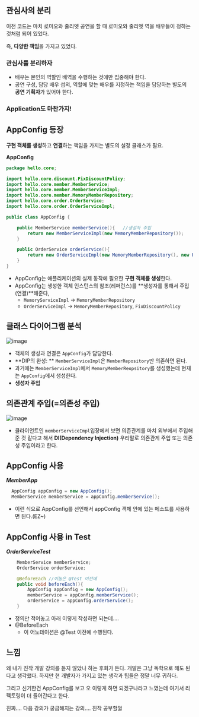 ## 관심사의 분리
이전 코드는 마치 로미오와 줄리엣 공연을 할 때 로미오와 줄리엣 역을 배우들이 정하는 것처럼 되어 있었다.

즉, **다양한 책임**을 가지고 있었다.

### 관심사를 분리하자
* 배우는 본인의 역할인 배역을 수행하는 것에만 집중해야 한다.
* 공연 구성, 담당 배우 섭외, 역할에 맞는 배우를 지정하는 책임을 담당하는 별도의 **공연 기획자**가 있어야 한다.

### Application도 마찬가지!

## AppConfig 등장
**구현 객체를 생성**하고 **연결**하는 책임을 가지는 별도의 설정 클래스가 필요.

**AppConfig**
```java
package hello.core;

import hello.core.discount.FixDiscountPolicy;
import hello.core.member.MemberService;
import hello.core.member.MemberServiceImpl;
import hello.core.member.MemoryMemberRepository;
import hello.core.order.OrderService;
import hello.core.order.OrderServiceImpl;

public class AppConfig {

    public MemberService memberService(){   //생성자 주입
        return new MemberServiceImpl(new MemoryMemberRepository());
    }

    public OrderService orderService(){
        return new OrderServiceImpl(new MemoryMemberRepository(), new FixDiscountPolicy());
    }
}
```
* AppConfig는 애플리케이션의 실제 동작에 필요한 **구현 객체를 생성**한다.
* AppConfig는 생성한 객체 인스턴스의 참조(레퍼런스)를 **생성자를 통해서 주입(연결)**해준다,
	* `MemoryServiceImpl` → `MemoryMemberRepository`
	* `OrderServiceImpl` → `MemoryMemberRepository`, `FixDiscountPolicy`

## 클래스 다이어그램 분석
![image](https://user-images.githubusercontent.com/39082893/105353854-1d530680-5c33-11eb-827a-2fc4f0319de3.png)
* 객체의 생성과 연결은 `AppConfig`가 담당한다.
* **DIP의 완성: ** `MemberServiceImpl`은 `MemberRepository`만 의존하면 된다.
* 과거에는 `MemberServiceImpl`에서 `MemoryMemberReopsitory`를 생성했는데 현재는 `AppConfig`에서 생성한다.
* **생성자 주입**

## 의존관계 주입(=의존성 주입)

![image](https://user-images.githubusercontent.com/39082893/105354385-d31e5500-5c33-11eb-8fb9-98ecb8e7d3f9.png)
* 클라이언트인 `memberServiceImpl`입장에서 보면 의존관계를 마치 외부에서 주입해준 것 같다고 해서 **DI(Dependency Injection)** 우리말로 의존관게 주입 또는 의존성 주입이라고 한다.

## AppConfig 사용
***MemberApp***
```java
  AppConfig appConfig = new AppConfig();
  MemberService memberService = appConfig.memberService();
```

* 이런 식으로 AppConfig를 선언해서 appConfig 객체 안에 있는 메소드를 사용하면 된다.(EZ~)

## AppConfig 사용 in Test

***OrderServiceTest***
```java
    MemberService memberService;
    OrderService orderService;

    @BeforeEach //이놈은 @Test 이전에
    public void beforeEach(){
        AppConfig appConfig = new AppConfig();
        memberService = appConfig.memberService();
        orderService = appConfig.orderService();
    }
```
* 정의만 적어놓고 아래 이렇게 작성하면 되는데....
* @BeforeEach
	* 이 어노테이션은 @Test 이전에 수행된다.

## 느낌
왜 내가 진작 개발 강의를 듣지 않았나 하는 후회가 든다.
개발은 그냥 독학으로 해도 된다고 생각했다. 하지만 현 개발자가 가지고 있는 생각과 팁들은 정말 너무 귀하다.

그리고 신기한건 AppConfig를 보고 오 이렇게 하면 되겠구나라고 느꼈는데 여기서 리펙토링이 더 들어간다고 한다.

진짜.... 다음 강의가 궁금해지는 강의.... 진작 공부할껄
